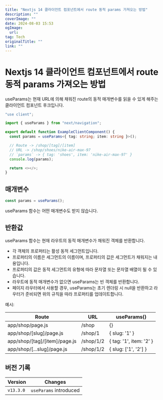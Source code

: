 ```yaml
---
title: "Nextjs 14 클라이언트 컴포넌트에서 route 동적 params 가져오는 방법"
description: ""
coverImage: ""
date: 2024-08-03 15:53
ogImage: 
  url: 
tag: Tech
originalTitle: ""
link: ""
---
```




# Nextjs 14 클라이언트 컴포넌트에서 route 동적 params 가져오는 방법

useParams는 현재 URL에 의해 채워진 route의 동적 매개변수를 읽을 수 있게 해주는 클라이언트 컴포넌트 후크입니다.

```typescript
"use client";

import { useParams } from "next/navigation";

export default function ExampleClientComponent() {
  const params = useParams<{ tag: string; item: string }>();

  // Route -> /shop/[tag]/[item]
  // URL -> /shop/shoes/nike-air-max-97
  // `params` -> { tag: 'shoes', item: 'nike-air-max-97' }
  console.log(params);

  return <></>;
}
```

## 매개변수

<div class="content-ad"></div>

```js
const params = useParams();
```

useParams 함수는 어떤 매개변수도 받지 않습니다.

## 반환값

useParams 함수는 현재 라우트의 동적 매개변수가 채워진 객체를 반환합니다.

<div class="content-ad"></div>

- 각 객체의 프로퍼티는 활성 동적 세그먼트입니다.
- 프로퍼티의 이름은 세그먼트의 이름이며, 프로퍼티의 값은 세그먼트가 채워지는 내용입니다.
- 프로퍼티의 값은 동적 세그먼트의 유형에 따라 문자열 또는 문자열 배열이 될 수 있습니다.
- 라우트에 동적 매개변수가 없으면 useParams는 빈 객체를 반환합니다.
- 페이지 라우터에서 사용할 경우, useParams는 초기 렌더링 시 null을 반환하고 라우터가 준비되면 위의 규칙을 따라 프로퍼티를 업데이트합니다.

예시:


| Route                     | URL         | useParams()            |
|---------------------------|-------------|----------------------- |
| app/shop/page.js          | /shop       | {}                     |
| app/shop/[slug]/page.js    | /shop/1     | { slug: '1' }          |
| app/shop/[tag]/[item]/page.js | /shop/1/2 | { tag: '1', item: '2' } |
| app/shop/[...slug]/page.js | /shop/1/2   | { slug: ['1', '2'] }    |


## 버전 기록

<div class="content-ad"></div>

| Version   | Changes                |
| --------- | ---------------------- |
| `v13.3.0` | `useParams` introduced |

<div class="content-ad"></div>
